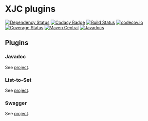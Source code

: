 # XJC plugins

[![Dependency Status](https://www.versioneye.com/user/projects/5910745ada0c2500507f0f90/badge.svg?style=flat)](https://www.versioneye.com/user/projects/5910745ada0c2500507f0f90)
[![Codacy Badge](https://api.codacy.com/project/badge/Grade/ac78135aeec8453083f32eb85338be74)](https://www.codacy.com/app/pinguet62/xjc-plugins?utm_source=github.com&amp;utm_medium=referral&amp;utm_content=pinguet62/xjc-plugins&amp;utm_campaign=Badge_Grade)
[![Build Status](https://travis-ci.org/pinguet62/xjc-plugins.svg?branch=master)](https://travis-ci.org/pinguet62/xjc-plugins)
[![codecov.io](https://codecov.io/github/pinguet62/xjc-plugins/coverage.svg?branch=master)](https://codecov.io/github/pinguet62/xjc-plugins?branch=master)
[![Coverage Status](https://coveralls.io/repos/github/pinguet62/xjc-plugins/badge.svg?branch=master)](https://coveralls.io/github/pinguet62/xjc-plugins?branch=master)
[![Maven Central](https://img.shields.io/maven-central/v/fr.pinguet62.xjc/xjc-plugins.svg)](https://maven-badges.herokuapp.com/maven-central/fr.pinguet62.xjc/xjc-plugins)
[![Javadocs](https://www.javadoc.io/badge/fr.pinguet62.xjc/xjc-plugins.svg)](https://www.javadoc.io/doc/fr.pinguet62.xjc/xjc-plugins)

## Plugins

### Javadoc

See [project](./javadoc/README.md).

### List-to-Set

See [project](./listtoset/README.md).

### Swagger

See [project](./swagger/README.md).
